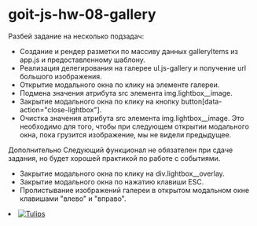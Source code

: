 # goit-js-hw-08-gallery
Разбей задание на несколько подзадач:

  -  Создание и рендер разметки по массиву данных galleryItems из app.js и предоставленному шаблону.
  -  Реализация делегирования на галерее ul.js-gallery и получение url большого изображения.
  -  Открытие модального окна по клику на элементе галереи.
  -  Подмена значения атрибута src элемента img.lightbox__image.
  -  Закрытие модального окна по клику на кнопку button[data-action="close-lightbox"].
  -  Очистка значения атрибута src элемента img.lightbox__image. Это необходимо для того, чтобы при следующем открытии модального окна, пока грузится изображение, мы не видели предыдущее.

Дополнительно
Следующий функционал не обязателен при сдаче задания, но будет хорошей практикой по работе с событиями.

  -  Закрытие модального окна по клику на div.lightbox__overlay.
  -  Закрытие модального окна по нажатию клавиши ESC.
  -  Пролистывание изображений галереи в открытом модальном окне клавишами "влево" и "вправо".

<li class="gallery__item">
  <a
    class="gallery__link"
    href="https://cdn.pixabay.com/photo/2010/12/13/10/13/tulips-2546_1280.jpg"
  >
    <img
      class="gallery__image"
      src="https://cdn.pixabay.com/photo/2010/12/13/10/13/tulips-2546__340.jpg"
      data-source="https://cdn.pixabay.com/photo/2010/12/13/10/13/tulips-2546_1280.jpg"
      alt="Tulips"
    />
  </a>
</li>

